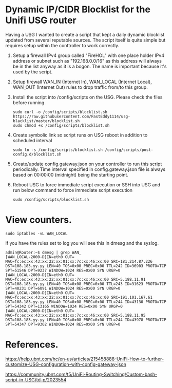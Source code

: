 # Dynamic IP/CIDR Blocklist for the Unifi USG router

Having a USG I wanted to create a script that kept a daily dynamic blocklist updated
from several reputable sources.  The script itself is quite simple but requires setup within the conttroller to work
correctly.

1. Setup a firewall IPv4 group called "FireHOL" with one place holder IPv4 address or subnet such as "192.168.0.0/16" as this address will always be in the list anyway as it is a bogon.  The name is important because it's used by the script.
1. Setup firewall WAN_IN (Internet In), WAN_LOCAL (Internet Local), WAN_OUT (Internet Out) rules to drop traffic from/to this group.
1. Install the script into /config/scripts on the USG.  Please check the files before running.
   
   ```
   sudo curl -o /config/scripts/blocklist.sh https://raw.githubusercontent.com/FastEddy1114/usg-blacklist/master/blocklist.sh
   sudo chmod +x /config/scripts/blocklist.sh
   ```
1. Create symbolic link so script runs on USG reboot in addition to scheduled interval

   ```
   sudo ln -s /config/scripts/blocklist.sh /config/scripts/post-config.d/blocklist.sh
   ```
1. Create/update config.gateway.json on your controller to run this script periodically.  Time interval specified in config.gateway.json file is always based on 00:00:00 (midnight) being the starting point.
1. Reboot USG to force immediate script execution or SSH into USG and run below command to force immediate script execution

   ```
   sudo /config/scripts/blocklist.sh
   ```

# View counters.

```
sudo iptables -vL WAN_LOCAL
```

If you have the rules set to log you will see this in dmesg and the syslog.

```
admin@Router:~$ dmesg | grep WAN_
[WAN_LOCAL-2000-D]IN=eth0 OUT= MAC=fc:ec:xx:43:xx:22:xx:01:xx:7c:xx:46:xx:00 SRC=181.214.87.226 DST=108.183.yy.yy LEN=40 TOS=0x00 PREC=0x00 TTL=242 ID=36903 PROTO=TCP SPT=51546 DPT=9237 WINDOW=1024 RES=0x00 SYN URGP=0 
[WAN_LOCAL-2000-D]IN=eth0 OUT= MAC=fc:ec:xx:43:xx:22:xx:01:xx:7c:xx:46:xx:00 SRC=5.188.11.91 DST=108.183.yy.yy LEN=40 TOS=0x08 PREC=0x00 TTL=243 ID=31623 PROTO=TCP SPT=40231 DPT=6091 WINDOW=1024 RES=0x00 SYN URGP=0 
[WAN_LOCAL-2000-D]IN=eth0 OUT= MAC=fc:ec:xx:43:xx:22:xx:01:xx:7c:xx:46:xx:00 SRC=191.101.167.61 DST=108.183.yy.yy LEN=40 TOS=0x08 PREC=0x00 TTL=244 ID=43130 PROTO=TCP SPT=54342 DPT=13165 WINDOW=1024 RES=0x00 SYN URGP=0 
[WAN_LOCAL-2000-D]IN=eth0 OUT= MAC=fc:ec:xx:43:xx:22:xx:01:xx:7c:xx:46:xx:00 SRC=5.188.11.95 DST=108.183.yy.yy LEN=40 TOS=0x08 PREC=0x00 TTL=244 ID=43978 PROTO=TCP SPT=54347 DPT=9302 WINDOW=1024 RES=0x00 SYN URGP=0 
```

# References.

https://help.ubnt.com/hc/en-us/articles/215458888-UniFi-How-to-further-customize-USG-configuration-with-config-gateway-json

https://community.ubnt.com/t5/UniFi-Routing-Switching/Custom-bash-script-in-USG/td-p/2023554
